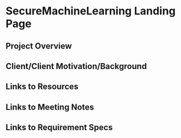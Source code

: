 # SecureMachineLearning Landing Page

## Project Overview

## Client/Client Motivation/Background

## Links to Resources

## Links to Meeting Notes

## Links to Requirement Specs
